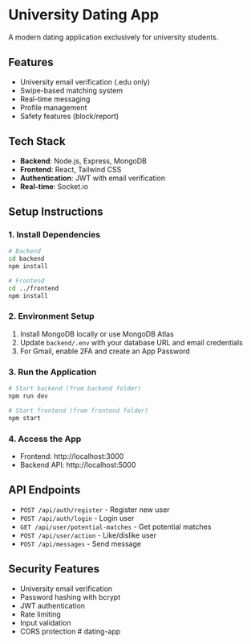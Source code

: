 # University Dating App

A modern dating application exclusively for university students.

## Features
- University email verification (.edu only)
- Swipe-based matching system
- Real-time messaging
- Profile management
- Safety features (block/report)

## Tech Stack
- **Backend**: Node.js, Express, MongoDB
- **Frontend**: React, Tailwind CSS
- **Authentication**: JWT with email verification
- **Real-time**: Socket.io

## Setup Instructions

### 1. Install Dependencies
```bash
# Backend
cd backend
npm install

# Frontend
cd ../frontend
npm install
```

### 2. Environment Setup
1. Install MongoDB locally or use MongoDB Atlas
2. Update `backend/.env` with your database URL and email credentials
3. For Gmail, enable 2FA and create an App Password

### 3. Run the Application
```bash
# Start backend (from backend folder)
npm run dev

# Start frontend (from frontend folder)
npm start
```

### 4. Access the App
- Frontend: http://localhost:3000
- Backend API: http://localhost:5000

## API Endpoints
- `POST /api/auth/register` - Register new user
- `POST /api/auth/login` - Login user
- `GET /api/user/potential-matches` - Get potential matches
- `POST /api/user/action` - Like/dislike user
- `POST /api/messages` - Send message

## Security Features
- University email verification
- Password hashing with bcrypt
- JWT authentication
- Rate limiting
- Input validation
- CORS protection
#   d a t i n g - a p p  
 